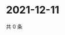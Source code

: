 # 2021-12-11

共 0 条

<!-- BEGIN WEIBO -->
<!-- 最后更新时间 Sat Dec 11 2021 06:08:44 GMT+0800 (China Standard Time) -->

<!-- END WEIBO -->

